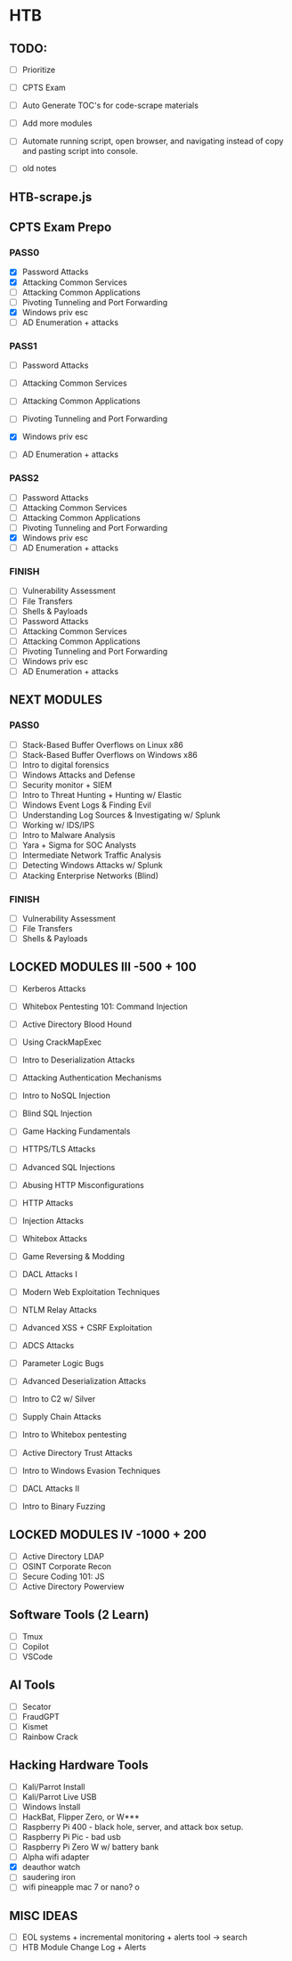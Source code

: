 # HTB

## TODO:

- [ ] Prioritize

- [ ] CPTS Exam
- [ ] Auto Generate TOC's for code-scrape materials
- [ ] Add more modules
- [ ] Automate running script, open browser, and navigating instead of copy and pasting script into console.
- [ ] old notes

## HTB-scrape.js

## CPTS Exam Prepo

### PASS0
- [x] Password Attacks
- [x] Attacking Common Services
- [ ] Attacking Common Applications
- [ ] Pivoting Tunneling and Port Forwarding
- [x] Windows priv esc
- [ ] AD Enumeration + attacks

### PASS1
- [ ] Password Attacks
- [ ] Attacking Common Services
- [ ] Attacking Common Applications
- [ ] Pivoting Tunneling and Port Forwarding
- [x] Windows priv esc
- [ ] AD Enumeration + attacks


### PASS2
- [ ] Password Attacks
- [ ] Attacking Common Services
- [ ] Attacking Common Applications
- [ ] Pivoting Tunneling and Port Forwarding
- [x] Windows priv esc
- [ ] AD Enumeration + attacks

### FINISH
- [ ] Vulnerability Assessment
- [ ] File Transfers
- [ ] Shells & Payloads
- [ ] Password Attacks
- [ ] Attacking Common Services
- [ ] Attacking Common Applications
- [ ] Pivoting Tunneling and Port Forwarding
- [ ] Windows priv esc
- [ ] AD Enumeration + attacks

## NEXT MODULES

### PASS0
- [ ] Stack-Based Buffer Overflows on Linux x86
- [ ] Stack-Based Buffer Overflows on Windows x86
- [ ] Intro to digital forensics
- [ ] Windows Attacks and Defense
- [ ] Security monitor + SIEM
- [ ] Intro to Threat Hunting + Hunting w/ Elastic
- [ ] Windows Event Logs & Finding Evil
- [ ] Understanding Log Sources & Investigating w/ Splunk
- [ ] Working w/ IDS/IPS
- [ ] Intro to Malware Analysis
- [ ] Yara + Sigma for SOC Analysts
- [ ] Intermediate Network Traffic Analysis
- [ ] Detecting Windows Attacks w/ Splunk
- [ ] Atacking Enterprise Networks (Blind)

### FINISH
- [ ] Vulnerability Assessment
- [ ] File Transfers
- [ ] Shells & Payloads

## LOCKED MODULES III -500 + 100
- [ ] Kerberos Attacks
- [ ] Whitebox Pentesting 101: Command Injection
- [ ] Active Directory Blood Hound
- [ ] Using CrackMapExec
- [ ] Intro to Deserialization Attacks
- [ ] Attacking Authentication Mechanisms
- [ ] Intro to NoSQL Injection
- [ ] Blind SQL Injection
- [ ] Game Hacking Fundamentals
- [ ] HTTPS/TLS Attacks
- [ ] Advanced SQL Injections
- [ ] Abusing HTTP Misconfigurations
- [ ] HTTP Attacks
- [ ] Injection Attacks
- [ ] Whitebox Attacks
- [ ] Game Reversing & Modding
- [ ] DACL Attacks I
- [ ] Modern Web Exploitation Techniques
- [ ] NTLM Relay Attacks
- [ ] Advanced XSS + CSRF Exploitation
- [ ] ADCS Attacks
- [ ] Parameter Logic Bugs
- [ ] Advanced Deserialization Attacks
- [ ] Intro to C2 w/ Silver
- [ ] Supply Chain Attacks
- [ ] Intro to Whitebox pentesting
- [ ] Active Directory Trust Attacks
- [ ] Intro to Windows Evasion Techniques
- [ ] DACL Attacks II
- [ ] Intro to Binary Fuzzing


## LOCKED MODULES IV -1000 + 200
- [ ] Active Directory LDAP
- [ ] OSINT Corporate Recon
- [ ] Secure Coding 101: JS
- [ ] Active Directory Powerview

## Software Tools (2 Learn)

- [ ] Tmux
- [ ] Copilot
- [ ] VSCode

## AI Tools

- [ ] Secator
- [ ] FraudGPT
- [ ] Kismet
- [ ] Rainbow Crack

## Hacking Hardware Tools

- [ ] Kali/Parrot Install
- [ ] Kali/Parrot Live USB
- [ ] Windows Install
- [ ] HackBat, Flipper Zero, or W\*\*\*
- [ ] Raspberry Pi 400 - black hole, server, and attack box setup.
- [ ] Raspberry Pi Pic - bad usb
- [ ] Raspberry Pi Zero W w/ battery bank
- [ ] Alpha wifi adapter
- [x] deauthor watch
- [ ] saudering iron
- [ ] wifi pineapple mac 7 or nano?
o
## MISC IDEAS
- [ ] EOL systems + incremental monitoring + alerts tool -> search
- [ ] HTB Module Change Log + Alerts